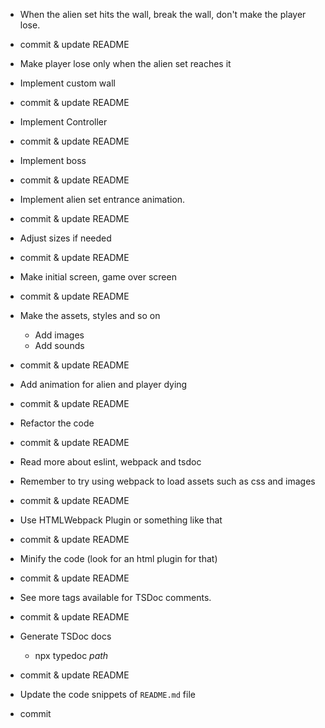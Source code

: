 - When the alien set hits the wall, break the wall, don't make the player lose.
- commit & update README

- Make player lose only when the alien set reaches it

- Implement custom wall
- commit & update README

- Implement Controller
- commit & update README

- Implement boss
- commit & update README

- Implement alien set entrance animation.
- commit & update README

- Adjust sizes if needed
- commit & update README

- Make initial screen, game over screen
- commit & update README

- Make the assets, styles and so on
  - Add images
  - Add sounds
- commit & update README

- Add animation for alien and player dying
- commit & update README

- Refactor the code
- commit & update README

- Read more about eslint, webpack and tsdoc

- Remember to try using webpack to load assets such as css and images
- commit & update README

- Use HTMLWebpack Plugin or something like that
- commit & update README

- Minify the code (look for an html plugin for that)
- commit & update README

- See more tags available for TSDoc comments.
- commit & update README

- Generate TSDoc docs
  - npx typedoc _path_
- commit & update README

- Update the code snippets of `README.md` file
- commit
